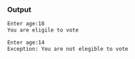 ### Output
```bash
Enter age:18
You are eligile to vote

Enter age:14
Exception: You are not elegible to vote
```